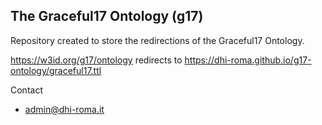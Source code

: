 
## The Graceful17 Ontology (g17)

Repository created to store the redirections of the Graceful17 Ontology.

https://w3id.org/g17/ontology redirects to https://dhi-roma.github.io/g17-ontology/graceful17.ttl


Contact

* admin@dhi-roma.it